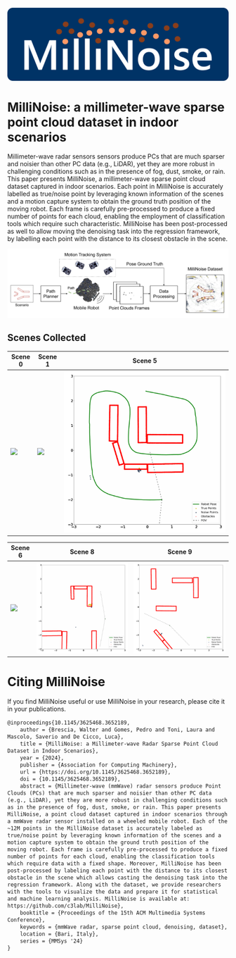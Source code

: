 ![MilliNoise Logo](/images/millinoise-logo.png)

# MilliNoise: a millimeter-wave sparse point cloud dataset in indoor scenarios

Millimeter-wave radar sensors sensors produce PCs that are much sparser and noisier than other PC data (e.g., LiDAR), yet they are more robust in challenging conditions such as in the presence of fog, dust, smoke, or rain. This paper presents MilliNoise, a millimeter-wave sparse point cloud dataset captured in indoor scenarios. Each point in MilliNoise is accurately labelled as true/noise point by leveraging known information of the scenes and a motion capture system to obtain the ground truth position of the moving robot. Each frame is carefully pre-processed to produce a fixed number of points for each cloud, enabling the employment of classification tools which require such characteristic. MilliNoise has been post-processed as well to allow moving the denoising task into the regression framework, by labelling each point with the distance to its closest obstacle in the scene.

![MilliNoise acquisition system](/images/millinoise-da.jpg)

## Scenes Collected

| Scene 0 | Scene 1 | Scene 5 |
| --- | --- | --- |
| <img src="./images/run_4.gif" width="100%"/> | <img src="./images/run_3.gif" width="100%"/> | <img src="./images/run_51.gif" width="100%"/> |

| Scene 6 | Scene 8 | Scene 9 |
| --- | --- | --- |
| <img src="./images/run_61.gif" width="100%"/> | <img src="./images/run_71.gif" width="100%"/> | <img src="./images/run_81.gif" width="100%"/> |


# Citing MilliNoise
If you find MilliNoise useful or use MilliNoise in your research, please cite it in your publications.

```
@inproceedings{10.1145/3625468.3652189,
    author = {Brescia, Walter and Gomes, Pedro and Toni, Laura and Mascolo, Saverio and De Cicco, Luca},
    title = {MilliNoise: a Millimeter-wave Radar Sparse Point Cloud Dataset in Indoor Scenarios},
    year = {2024},
    publisher = {Association for Computing Machinery},
    url = {https://doi.org/10.1145/3625468.3652189},
    doi = {10.1145/3625468.3652189},
    abstract = {Millimeter-wave (mmWave) radar sensors produce Point Clouds (PCs) that are much sparser and noisier than other PC data (e.g., LiDAR), yet they are more robust in challenging conditions such as in the presence of fog, dust, smoke, or rain. This paper presents MilliNoise, a point cloud dataset captured in indoor scenarios through a mmWave radar sensor installed on a wheeled mobile robot. Each of the ~12M points in the MilliNoise dataset is accurately labeled as true/noise point by leveraging known information of the scenes and a motion capture system to obtain the ground truth position of the moving robot. Each frame is carefully pre-processed to produce a fixed number of points for each cloud, enabling the classification tools which require data with a fixed shape. Moreover, MilliNoise has been post-processed by labeling each point with the distance to its closest obstacle in the scene which allows casting the denoising task into the regression framework. Along with the dataset, we provide researchers with the tools to visualize the data and prepare it for statistical and machine learning analysis. MilliNoise is available at: https://github.com/c3lab/MilliNoise},
    booktitle = {Proceedings of the 15th ACM Multimedia Systems Conference},
    keywords = {mmWave radar, sparse point cloud, denoising, dataset},
    location = {Bari, Italy},
    series = {MMSys '24}
}
```